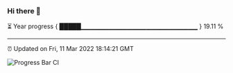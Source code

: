 ### Hi there 👋

⏳ Year progress { █████▁▁▁▁▁▁▁▁▁▁▁▁▁▁▁▁▁▁▁▁▁▁▁▁▁ } 19.11 %

---

⏰ Updated on Fri, 11 Mar 2022 18:14:21 GMT

![Progress Bar CI](https://github.com/liununu/liununu/workflows/Progress%20Bar%20CI/badge.svg)

